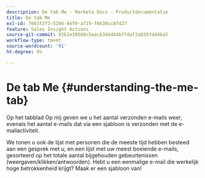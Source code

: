 ```yaml
---
description: De tab Me - Marketo Docs - Productdocumentatie
title: De tab Me
exl-id: 7663f2f3-5266-4ef0-a719-f6630cc0f427
feature: Sales Insight Actions
source-git-commit: 02b2e39580c5eac63de4b4b7fdaf2a835fdd4ba5
workflow-type: tm+mt
source-wordcount: '91'
ht-degree: 0%

---
```


# De tab Me {#understanding-the-me-tab}

Op het tabblad Op mij geven we u het aantal verzonden e-mails weer, evenals het aantal e-mails dat via een sjabloon is verzonden met de e-mailactiviteit.

We tonen u ook de lijst met personen die de meeste tijd hebben besteed aan een gesprek met u, en een lijst met uw meest boeiende e-mails, gesorteerd op het totale aantal bijgehouden gebeurtenissen (weergaven/klikken/antwoorden). Hebt u een eenmalige e-mail die werkelijk hoge betrokkenheid krijgt? Maak er een sjabloon van!
